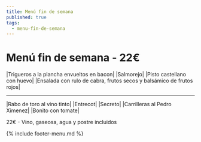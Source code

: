 ```yaml
---
title: Menú fin de semana
published: true
tags:
  - menu-fin-de-semana
---
```


# Menú fin de semana - 22€

|Trigueros a la plancha envueltos en bacon|
|Salmorejo|
|Pisto castellano con huevo|
|Ensalada con rulo de cabra, frutos secos y balsámico de frutos rojos|

------

|Rabo de toro al vino tinto|
|Entrecot|
|Secreto|
|Carrilleras al Pedro Ximenez|
|Bonito con tomate|

<!-- |Cordero asado|eligiendo este segundo plato se añade 6€ al menú, en total 28€| -->

22€ - Vino, gaseosa, agua y postre incluidos

{% include footer-menu.md %}
